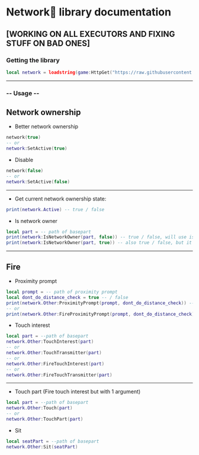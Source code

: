 # Network📶 library documentation

## [WORKING ON ALL EXECUTORS AND FIXING STUFF ON BAD ONES]

### Getting the library
```lua
local network = loadstring(game:HttpGet("https://raw.githubusercontent.com/InfernusScripts/Null-Fire/main/Core/Libraries/Network/Main.lua"))()
```
---
### -- Usage --
## Network ownership
- Better network ownership
```lua
network(true)
-- or
network:SetActive(true)
```
- Disable
```lua
network(false)
-- or
network:SetActive(false)
```
---
- Get current network ownership state:
```lua
print(network.Active) -- true / false
```
- Is network owner
```lua
local part = -- path of basepart
print(network:IsNetworkOwner(part, false)) -- true / false, will use isnetworkowner if available
print(network:IsNetworkOwner(part, true)) -- also true / false, but it wont use isnetworkowner and will do it's own checks
```
---
## Fire
- Proximity prompt
```lua
local prompt = -- path of proximity prompt
local dont_do_distance_check = true -- / false
print(network.Other:ProximityPrompt(prompt, dont_do_distance_check)) -- true / false if proximity prompt been fired or not (distance check)
-- or
print(network.Other:FireProximityPrompt(prompt, dont_do_distance_check))
```
- Touch interest
```lua
local part = --path of basepart
network.Other:TouchInterest(part)
-- or
network.Other:TouchTransmitter(part)
-- or
network.Other:FireTouchInterest(part)
-- or
network.Other:FireTouchTransmitter(part)
```
---
- Touch part (Fire touch interest but with 1 argument)
```lua
local part = --path of basepart
network.Other:Touch(part)
-- or
network.Other:TouchPart(part)
```
- Sit
```lua
local seatPart = --path of basepart
network.Other:Sit(seatPart)
```
